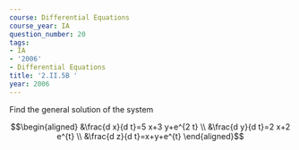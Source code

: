 ```yaml
---
course: Differential Equations
course_year: IA
question_number: 20
tags:
- IA
- '2006'
- Differential Equations
title: '2.II.5B '
year: 2006
---
```



Find the general solution of the system

$$\begin{aligned}
&\frac{d x}{d t}=5 x+3 y+e^{2 t} \\
&\frac{d y}{d t}=2 x+2 e^{t} \\
&\frac{d z}{d t}=x+y+e^{t}
\end{aligned}$$